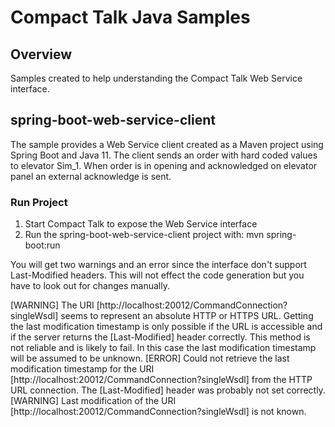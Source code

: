 # Compact Talk Java Samples

## Overview

Samples created to help understanding the Compact Talk Web Service interface.

## spring-boot-web-service-client

The sample provides a Web Service client created as a Maven project using Spring Boot and Java 11. The client sends an order with hard coded values to 
elevator Sim_1. When order is in opening and acknowledged on elevator panel an external acknowledge is sent.

### Run Project
1. Start Compact Talk to expose the Web Service interface
2. Run the spring-boot-web-service-client project with: mvn spring-boot:run

You will get two warnings and an error since the interface don't support Last-Modified headers. This will not effect the code generation but you have to look out for changes manually.

[WARNING] The URI [http://localhost:20012/CommandConnection?singleWsdl] seems to represent an absolute HTTP or HTTPS URL. Getting the last modification timestamp is only possible if the URL is accessible and if the server returns the [Last-Modified] header correctly. This method is not reliable and is likely to fail. In this case the last modification timestamp will be assumed to be unknown.
[ERROR] Could not retrieve the last modification timestamp for the URI [http://localhost:20012/CommandConnection?singleWsdl] from the HTTP URL connection. The [Last-Modified] header was probably not set correctly.
[WARNING] Last modification of the URI [http://localhost:20012/CommandConnection?singleWsdl] is not known.


